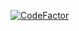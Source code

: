 <a href="https://www.codefactor.io/repository/github/lickymoo/clusterfactions"><img src="https://www.codefactor.io/repository/github/lickymoo/clusterfactions/badge?s=538e59d2110d683da49a48d8b88686a09c48be5f" alt="CodeFactor" /></a>
